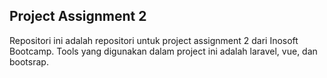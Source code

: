 ## Project Assignment 2

Repositori ini adalah repositori untuk project assignment 2 dari Inosoft Bootcamp.
Tools yang digunakan dalam project ini adalah laravel, vue, dan bootsrap.
